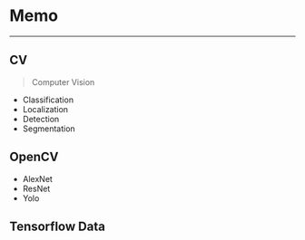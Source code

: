 # Memo

----

## CV

> Computer Vision

- Classification
- Localization
- Detection
- Segmentation

## OpenCV

- AlexNet
- ResNet
- Yolo

## Tensorflow Data

